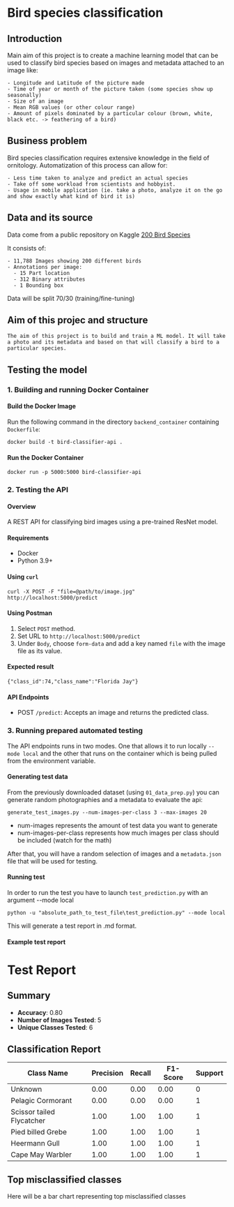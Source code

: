 # Bird species classification

## Introduction

Main aim of this project is to create a machine learning model that can be used to classify bird species based on images and metadata attached to an image like:

    - Longitude and Latitude of the picture made
    - Time of year or month of the picture taken (some species show up seasonally)
    - Size of an image
    - Mean RGB values (or other colour range)
    - Amount of pixels dominated by a particular colour (brown, white, black etc. -> feathering of a bird)

## Business problem

Bird species classification requires extensive knowledge in the field of ornitology. Automatization of this process can allow for:

    - Less time taken to analyze and predict an actual species
    - Take off some workload from scientists and hobbyist.
    - Usage in mobile application (ie. take a photo, analyze it on the go and show exactly what kind of bird it is)

## Data and its source

Data come from a public repository on Kaggle [200 Bird Species](https://www.kaggle.com/datasets/veeralakrishna/200-bird-species-with-11788-images/code)

It consists of:

    - 11,788 Images showing 200 different birds
    - Annotations per image: 
      - 15 Part location
      - 312 Binary attributes
      - 1 Bounding box

Data will be split 70/30 (training/fine-tuning)

## Aim of this projec and structure

    The aim of this project is to build and train a ML model. It will take a photo and its metadata and based on that will classify a bird to a particular species. 

## Testing the model

### 1. Building and running Docker Container

#### Build the Docker Image

Run the following command in the directory ```backend_container``` containing ```Dockerfile```:

    docker build -t bird-classifier-api .

#### Run the Docker Container

    docker run -p 5000:5000 bird-classifier-api

### 2. Testing the API

#### Overview

A REST API for classifying bird images using a pre-trained ResNet model.

#### Requirements

- Docker
- Python 3.9+

#### Using ```curl```

    curl -X POST -F "file=@path/to/image.jpg" http://localhost:5000/predict

#### Using Postman

1. Select ```POST``` method.
2. Set URL  to ```http://localhost:5000/predict```
3. Under ```Body```, choose ```form-data``` and add a key named ```file``` with the image file as its value.

#### Expected result

    {"class_id":74,"class_name":"Florida Jay"}

#### API Endpoints

- POST ```/predict```: Accepts an image and returns the predicted class.

### 3. Running prepared automated testing 

The API endpoints runs in two modes. One that allows it to run locally ```--mode local``` and the other that runs on the container which is being pulled from the environment variable. 

#### Generating test data

From the previously downloaded dataset (using ```01_data_prep.py```) you can generate random photographies and a metadata to evaluate the api:


    generate_test_images.py --num-images-per-class 3 --max-images 20


- num-images represents the amount of test data you want to generate
- num-images-per-class represents how much images per class should be included (watch for the math)

After that, you will have a random selection of images and a ```metadata.json``` file that will be used for testing.

#### Running test

In order to run the test you have to launch ```test_prediction.py``` with an argument --mode local


    python -u "absolute_path_to_test_file\test_prediction.py" --mode local

This will generate a test report in .md format.

#### Example test report

# Test Report

## Summary

- **Accuracy**: 0.80
- **Number of Images Tested**: 5
- **Unique Classes Tested**: 6

## Classification Report

| Class Name | Precision | Recall | F1-Score | Support |
|------------|-----------|--------|----------|---------|
| Unknown | 0.00 | 0.00 | 0.00 | 0 |
| Pelagic Cormorant | 0.00 | 0.00 | 0.00 | 1 |
| Scissor tailed Flycatcher | 1.00 | 1.00 | 1.00 | 1 |
| Pied billed Grebe | 1.00 | 1.00 | 1.00 | 1 |
| Heermann Gull | 1.00 | 1.00 | 1.00 | 1 |
| Cape May Warbler | 1.00 | 1.00 | 1.00 | 1 |

## Top misclassified classes

Here will be a bar chart representing top misclassified classes
